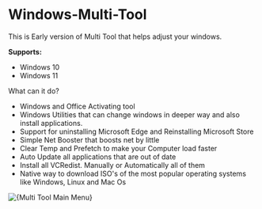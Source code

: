 # Windows-Multi-Tool

This is Early version of Multi Tool that helps adjust your windows.

**Supports:**
- Windows 10
- Windows 11

What can it do?

- Windows and Office Activating tool
- Windows Utilities that can change windows in deeper way and also install applications.
- Support for uninstalling Microsoft Edge and Reinstalling Microsoft Store
- Simple Net Booster that boosts net by little
- Clear Temp and Prefetch to make your Computer load faster
- Auto Update all applications that are out of date
- Install all VCRedist. Manually or Automatically all of them
- Native way to download ISO's of the most popular operating systems like Windows, Linux and Mac Os


![{Multi Tool Main Menu}](https://github.com/user-attachments/assets/68e31753-c3b8-4e7f-8787-4bca6fa06272)
